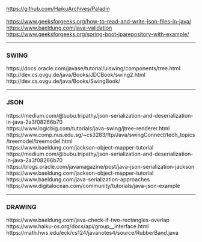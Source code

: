 https://github.com/HaikuArchives/Paladin <br/>
<br/>
https://www.geeksforgeeks.org/how-to-read-and-write-json-files-in-java/ <br/>
https://www.baeldung.com/java-validation <br/>
https://www.geeksforgeeks.org/spring-boot-jparepository-with-example/ <br/>

<hr/>
<h3>SWING</h3>
https://docs.oracle.com/javase/tutorial/uiswing/components/tree.html <br/>
http://dev.cs.ovgu.de/java/Books/JDCBook/swing2.html <br/>
http://dev.cs.ovgu.de/java/Books/SwingBook/ <br/>

<hr/>
<h3>JSON</h3>
https://medium.com/@bubu.tripathy/json-serialization-and-deserialization-in-java-2a3f08266b70<br/>
https://www.logicbig.com/tutorials/java-swing/jtree-renderer.html <br/>
https://www.comp.nus.edu.sg/~cs3283/ftp/Java/swingConnect/tech_topics/treemodel/treemodel.html <br/>
https://www.baeldung.com/jackson-object-mapper-tutorial <br/>
https://medium.com/@bubu.tripathy/json-serialization-and-deserialization-in-java-2a3f08266b70 <br/>
https://blogs.oracle.com/javamagazine/post/java-json-serialization-jackson <br/>
https://www.baeldung.com/jackson-object-mapper-tutorial <br/>
https://www.baeldung.com/java-serialization-approaches <br/>
https://www.digitalocean.com/community/tutorials/java-json-example <br/>

<hr/>
<h3>DRAWING</h3>
https://www.baeldung.com/java-check-if-two-rectangles-overlap<br/>
https://www.haiku-os.org/docs/api/group__interface.html<br/>
https://math.hws.edu/eck/cs124/javanotes4/source/RubberBand.java<br/>
